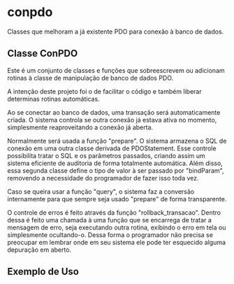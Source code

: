 # conpdo
Classes que melhoram a já existente PDO para conexão à banco de dados.

Classe ConPDO
------------
Este é um conjunto de classes e funções que sobreescrevem ou adicionam rotinas à classe de manipulação de banco de dados PDO.

A intenção deste projeto foi o de facilitar o código e também liberar determinas rotinas automáticas.

Ao se conectar ao banco de dados, uma transação será automaticamente criada. O sistema controla se outra conexão já estava ativa no momento, simplesmente reaproveitando a conexão já aberta.

Normalmente será usada a função "prepare". O sistema armazena o SQL de conexão em uma outra classe derivada de PDOStatement. Esse controle possibilita tratar o SQL e os parâmetros passados, criando assim um sistema eficiente de auditoria de forma totalmente automática. Além disso, essa segunda classe define o tipo de valor à ser passado por "bindParam", removendo a necessidade do programador de fazer isso toda vez.

Caso se queira usar a função "query", o sistema faz a conversão internamente para que sempre seja usado "prepare" de forma transparente.

O controle de erros é feito através da função "rollback_transacao". Dentro dessa é feito uma chamada à uma função que se encarrega de tratar a mensagem de erro, seja executando outra rotina, exibindo o erro em tela ou simplesmente ocultando-o. Dessa forma o programador não precisa se preocupar em lembrar onde em seu sistema ele pode ter esquecido alguma depuração em aberto.

Exemplo de Uso
------------
